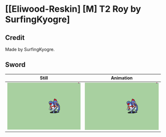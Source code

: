 # [\[Eliwood-Reskin\] \[M\] T2 Roy by SurfingKyogre]

## Credit

Made by SurfingKyogre.
	
## Sword

| Still | Animation |
| :---: | :-------: |
| ![Sword still](./Sword_000.png) | ![Sword animation](./Sword.gif) |
